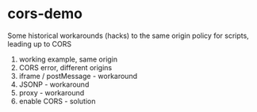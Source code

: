 # cors-demo

Some historical workarounds (hacks) to the same origin policy for scripts, leading up to CORS

1. working example, same origin
2. CORS error, different origins
3. iframe / postMessage - workaround
4. JSONP - workaround
5. proxy - workaround
6. enable CORS - solution
